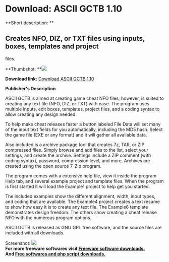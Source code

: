 # Download: ASCII GCTB 1.10

**Short description: **

## Creates NFO, DIZ, or TXT files using inputs, boxes, templates and project
files.

  
**Thumbshot: **![](http://www.freewarefiles.com/screenshot/asciigctb_md.gif)   
  
**Download link:** [Download ASCII GCTB 1.10](http://freesoftwares.boysofts.com/ASCII-GCTB_program_73519.html)  
  

**Publisher's Description**  
  

ASCII GCTB is aimed at creating game cheat NFO files; however, is suited to
creating any text file (NFO, DIZ, or TXT) with ease. The program uses multiple
inputs, edit boxes, templates, project files, and a coding syntax to allow
creating any design needed.  
  
To help make cheat releases faster a button labeled File Data will set many of
the input text fields for you automatically, including the MD5 hash. Select
the game file (EXE or any format) and it will gather all available data.  
  
Also included is a archive package tool that creates 7z, TAR, or ZIP
compressed files. Simply browse and add files to the list, select your
settings, and create the archive. Settings include a ZIP comment (with coding
syntax), password, compression level, and more. Archives are created using the
open source 7-Zip program.  
  
The program comes with a extensive help file, view it inside the program Help
tab, and several example project and template files. When the program is first
started it will load the Example1 project to help get you started.  
  
The included examples show the different alignment, width, input types, and
coding that are available. The Example4 project creates a text resume to show
how easy it is to create any text file. The Example6 template demonstrates
design freedom. The others show creating a cheat release NFO with the numerous
program options.  
  
ASCII GCTB is released as GNU GPL free software, and the source files are
included with all downloads.

  
  
Screenshot: ![](http://www.freewarefiles.com/screenshot/asciigctb.gif)  
**For more freeware softwares visit [Freeware software downloads.](http://freesoftwares.boysofts.com/)**   
**And [Free softwares and php script downloads.](http://www.boysofts.com/)**

